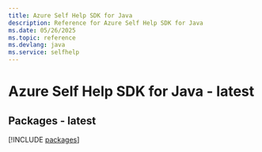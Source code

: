 ```yaml
---
title: Azure Self Help SDK for Java
description: Reference for Azure Self Help SDK for Java
ms.date: 05/26/2025
ms.topic: reference
ms.devlang: java
ms.service: selfhelp
---
```

# Azure Self Help SDK for Java - latest
## Packages - latest
[!INCLUDE [packages](self-help-index.md)]